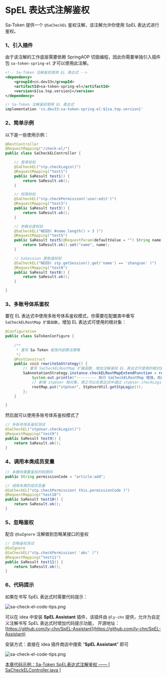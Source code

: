 # SpEL 表达式注解鉴权

Sa-Token 提供一个 `@SaCheckEL` 鉴权注解，该注解允许你使用 SpEL 表达式进行鉴权。


### 1、引入插件

由于该注解的工作底层需要依赖 SpringAOP 切面编程，因此你需要单独引入插件包 `sa-token-spring-el` 才可以使用此注解。

<!---------------------------- tabs:start ---------------------------->
<!-------- tab:Maven 方式 -------->
``` xml 
<!-- Sa-Token 注解鉴权使用 EL 表达式 -->
<dependency>
	<groupId>cn.dev33</groupId>
	<artifactId>sa-token-spring-el</artifactId>
	<version>${sa.top.version}</version>
</dependency>
```
<!-------- tab:Gradle 方式 -------->
``` gradle
// Sa-Token 注解鉴权使用 EL 表达式
implementation 'cn.dev33:sa-token-spring-el:${sa.top.version}'
```
<!---------------------------- tabs:end ---------------------------->


### 2、简单示例

以下是一些使用示例：
``` java
@RestController
@RequestMapping("/check-el/")
public class SaCheckELController {

	// 登录校验 
	@SaCheckEL("stp.checkLogin()")
	@RequestMapping("test1")
	public SaResult test1() {
		return SaResult.ok();
	}

	// 权限校验 
	@SaCheckEL("stp.checkPermission('user:edit')")
	@RequestMapping("test3")
	public SaResult test3() {
		return SaResult.ok();
	}

	// 参数长度校验 
	@SaCheckEL("NEED( #name.length() > 3 )")
	@RequestMapping("test5")
	public SaResult test5(@RequestParam(defaultValue = "") String name) {
		return SaResult.ok().set("name", name);
	}

	// SaSession 里取值校验 
	@SaCheckEL("NEED( stp.getSession().get('name') == 'zhangsan' )")
	@RequestMapping("test8")
	public SaResult test8() {
		return SaResult.ok();
	}

}
```


### 3、多账号体系鉴权

要在 EL 表达式中使用多账号体系鉴权模式，你需要在配置类中重写 `SaCheckELRootMap 扩展函数`，增加 EL 表达式可使用的根对象：

``` java
@Configuration
public class SaTokenConfigure {
	
    /**
     * 重写 Sa-Token 框架内部算法策略 
     */
    @PostConstruct
    public void rewriteSaStrategy() {
		// 重写 SaCheckELRootMap 扩展函数，增加注解鉴权 EL 表达式可使用的根对象
		SaAnnotationStrategy.instance.checkELRootMapExtendFunction = rootMap -> {
			System.out.println("--------- 执行 SaCheckELRootMap 增强，目前已包含的的跟对象包括：" + rootMap.keySet());
			// 新增 stpUser 根对象，使之可以在表达式中通过 stpUser.checkLogin() 方式进行多账号体系鉴权
			rootMap.put("stpUser", StpUserUtil.getStpLogic());
		};
    }

}
```

然后就可以使用多账号体系鉴权模式了

``` java
// 多账号体系鉴权测试 
@SaCheckEL("stpUser.checkLogin()")
@RequestMapping("test9")
public SaResult test9() {
	return SaResult.ok();
}
```


### 4、调用本类成员变量
``` java
// 本模块需要鉴权的权限码
public String permissionCode = "article:add";

// 调用本类的成员变量 
@SaCheckEL("stp.checkPermission( this.permissionCode )")
@RequestMapping("test10")
public SaResult test10() {
	return SaResult.ok();
}
```


### 5、忽略鉴权
配合 `@SaIgnore` 注解做到忽略某接口的鉴权
``` java 
// 忽略鉴权测试 
@SaIgnore
@SaCheckEL("stp.checkPermission( 'abc' )")
@RequestMapping("test11")
public SaResult test11() {
	return SaResult.ok();
}
```


### 6、代码提示

如果在书写 SpEL 表达式时需要代码提示：

![sa-check-el-code-tips.png](https://oss.dev33.cn/sa-token/doc/plugin/sa-check-el-code-tips.png 's-w')

可以在 idea 中安装 **SpEL Assistant** 插件，该插件由 `@ly-chn` 提供，允许为自定义注解书写 SpEL 表达式时增加代码提示功能，
开源地址：[https://github.com/ly-chn/SpEL-Assistant](https://github.com/ly-chn/SpEL-Assistant)

安装方式：直接在 idea 插件商店中搜索 “**SpEL Assistant**” 即可

![sa-check-el-code-tips.png](https://oss.dev33.cn/sa-token/doc/plugin/sa-check-el-setup-plugin.png 's-w')


<a class="case-btn" href="https://gitee.com/dromara/sa-token/blob/master/sa-token-demo/sa-token-demo-case/src/main/java/com/pj/cases/more/SaCheckELController.java"
	target="_blank">
	本章代码示例：Sa-Token SpEL表达式注解鉴权 —— [ SaCheckELController.java ]
</a>